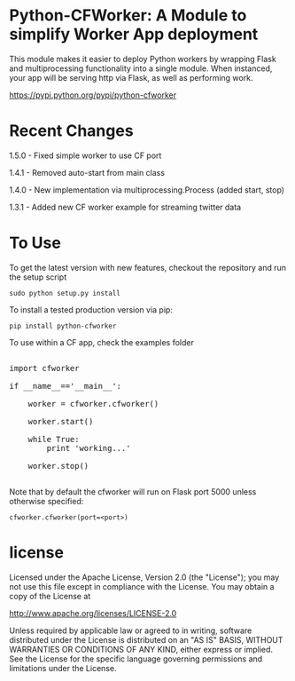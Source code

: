 Python-CFWorker: A Module to simplify Worker App deployment
================================================================================

This module makes it easier to deploy Python workers by wrapping Flask and multiprocessing
functionality into a single module. When instanced, your app will be serving http
via Flask, as well as performing work. 

https://pypi.python.org/pypi/python-cfworker

Recent Changes
================================================================================
1.5.0 - Fixed simple worker to use CF port

1.4.1 - Removed auto-start from main class

1.4.0 - New implementation via multiprocessing.Process (added start, stop)

1.3.1 - Added new CF worker example for streaming twitter data


To Use
================================================================================

To get the latest version with new features, checkout the repository and run the setup script

```
sudo python setup.py install
```

To install a tested production version via pip:

```
pip install python-cfworker
```

To use within a CF app, check the examples folder

<pre>

import cfworker

if __name__=='__main__':

	worker = cfworker.cfworker()

	worker.start()

	while True:
		print 'working...'

	worker.stop()

</pre>


Note that by default the cfworker will run on Flask port 5000 unless otherwise specified:

```
cfworker.cfworker(port=<port>)
``` 

license
================================================================================

Licensed under the Apache License, Version 2.0 (the "License");
you may not use this file except in compliance with the License.
You may obtain a copy of the License at

<http://www.apache.org/licenses/LICENSE-2.0>

Unless required by applicable law or agreed to in writing, software
distributed under the License is distributed on an "AS IS" BASIS,
WITHOUT WARRANTIES OR CONDITIONS OF ANY KIND, either express or implied.
See the License for the specific language governing permissions and
limitations under the License.

